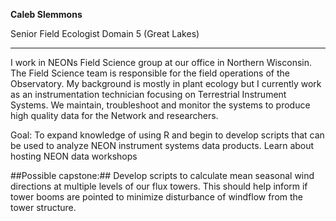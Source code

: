 **Caleb Slemmons**

Senior Field Ecologist Domain 5 (Great Lakes)
***
I work in NEONs Field Science group at our office in Northern Wisconsin. The Field Science team is responsible for the field operations of the Observatory. My background is mostly in plant ecology but I currently work as an instrumentation technician focusing on Terrestrial Instrument Systems. We maintain, troubleshoot and monitor the systems to produce high quality data for the Network and researchers.

Goal: To expand knowledge of using R and begin to develop scripts that can be used to analyze NEON instrument systems data products. Learn about hosting NEON data workshops

##Possible capstone:## Develop scripts to calculate mean seasonal wind directions at multiple levels of our flux towers. This should help inform if tower booms are pointed to minimize disturbance of windflow from the tower structure.